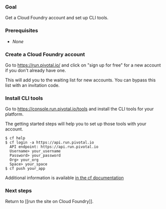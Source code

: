 ### Goal

Get a Cloud Foundry account and set up CLI tools.

### Prerequisites

 - *None*

### Create a Cloud Foundry account

Go to https://run.pivotal.io/ and click on "sign up for free" for a new account if you don't already have one. 

This will add you to the waiting list for new accounts. You can bypass this list with an invitation code.

### Install CLI tools

Go to https://console.run.pivotal.io/tools and install the CLI tools for your platform.

The getting started steps will help you to set up those tools with your account.

```
$ cf help
$ cf login -a https://api.run.pivotal.io
  API endpoint: https://api.run.pivotal.io
  Username> your_username
  Password> your_password
  Org> your_org
  Space> your_space
$ cf push your_app
```

Additional information is available [in the cf documentation](http://docs.run.pivotal.io/devguide/installcf/whats-new-v6.html)

### Next steps

Return to [[run the site on Cloud Foundry]].
